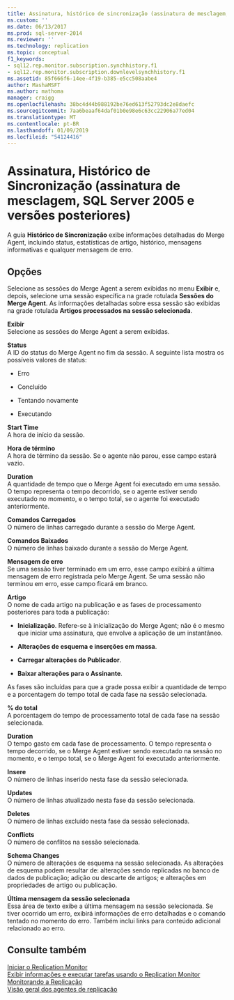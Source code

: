 ```yaml
---
title: Assinatura, histórico de sincronização (assinatura de mesclagem, SQL Server 2005 e versões posterior) | Microsoft Docs
ms.custom: ''
ms.date: 06/13/2017
ms.prod: sql-server-2014
ms.reviewer: ''
ms.technology: replication
ms.topic: conceptual
f1_keywords:
- sql12.rep.monitor.subscription.synchhistory.f1
- sql12.rep.monitor.subscription.downlevelsynchhistory.f1
ms.assetid: 85f666f6-14ee-4f19-b385-e5cc508aabe4
author: MashaMSFT
ms.author: mathoma
manager: craigg
ms.openlocfilehash: 38bc4d44b988192be76ed613f52793dc2e8daefc
ms.sourcegitcommit: 7aa6beaaf64daf01b0e98e6c63cc22906a77ed04
ms.translationtype: MT
ms.contentlocale: pt-BR
ms.lasthandoff: 01/09/2019
ms.locfileid: "54124416"
---
```

# <a name="subscription-synchronization-history-merge-subscription-sql-server-2005-and-later"></a>Assinatura, Histórico de Sincronização (assinatura de mesclagem, SQL Server 2005 e versões posteriores)
  A guia **Histórico de Sincronização** exibe informações detalhadas do Merge Agent, incluindo status, estatísticas de artigo, histórico, mensagens informativas e qualquer mensagem de erro.  
  
## <a name="options"></a>Opções  
 Selecione as sessões do Merge Agent a serem exibidas no menu **Exibir** e, depois, selecione uma sessão específica na grade rotulada **Sessões do Merge Agent**. As informações detalhadas sobre essa sessão são exibidas na grade rotulada **Artigos processados na sessão selecionada**.  
  
 **Exibir**  
 Selecione as sessões do Merge Agent a serem exibidas.  
  
 **Status**  
 A ID do status do Merge Agent no fim da sessão. A seguinte lista mostra os possíveis valores de status:  
  
-   Erro  
  
-   Concluído  
  
-   Tentando novamente  
  
-   Executando  
  
 **Start Time**  
 A hora de início da sessão.  
  
 **Hora de término**  
 A hora de término da sessão. Se o agente não parou, esse campo estará vazio.  
  
 **Duration**  
 A quantidade de tempo que o Merge Agent foi executado em uma sessão. O tempo representa o tempo decorrido, se o agente estiver sendo executado no momento, e o tempo total, se o agente foi executado anteriormente.  
  
 **Comandos Carregados**  
 O número de linhas carregado durante a sessão do Merge Agent.  
  
 **Comandos Baixados**  
 O número de linhas baixado durante a sessão do Merge Agent.  
  
 **Mensagem de erro**  
 Se uma sessão tiver terminado em um erro, esse campo exibirá a última mensagem de erro registrada pelo Merge Agent. Se uma sessão não terminou em erro, esse campo ficará em branco.  
  
 **Artigo**  
 O nome de cada artigo na publicação e as fases de processamento posteriores para toda a publicação:  
  
-   **Inicialização**. Refere-se à inicialização do Merge Agent; não é o mesmo que iniciar uma assinatura, que envolve a aplicação de um instantâneo.  
  
-   **Alterações de esquema e inserções em massa**.  
  
-   **Carregar alterações do Publicador**.  
  
-   **Baixar alterações para o Assinante**.  
  
 As fases são incluídas para que a grade possa exibir a quantidade de tempo e a porcentagem do tempo total de cada fase na sessão selecionada.  
  
 **% do total**  
 A porcentagem do tempo de processamento total de cada fase na sessão selecionada.  
  
 **Duration**  
 O tempo gasto em cada fase de processamento. O tempo representa o tempo decorrido, se o Merge Agent estiver sendo executado na sessão no momento, e o tempo total, se o Merge Agent foi executado anteriormente.  
  
 **Insere**  
 O número de linhas inserido nesta fase da sessão selecionada.  
  
 **Updates**  
 O número de linhas atualizado nesta fase da sessão selecionada.  
  
 **Deletes**  
 O número de linhas excluído nesta fase da sessão selecionada.  
  
 **Conflicts**  
 O número de conflitos na sessão selecionada.  
  
 **Schema Changes**  
 O número de alterações de esquema na sessão selecionada. As alterações de esquema podem resultar de: alterações sendo replicadas no banco de dados de publicação; adição ou descarte de artigos; e alterações em propriedades de artigo ou publicação.  
  
 **Última mensagem da sessão selecionada**  
 Essa área de texto exibe a última mensagem na sessão selecionada. Se tiver ocorrido um erro, exibirá informações de erro detalhadas e o comando tentado no momento do erro. Também inclui links para conteúdo adicional relacionado ao erro.  
  
## <a name="see-also"></a>Consulte também  
 [Iniciar o Replication Monitor](monitor/start-the-replication-monitor.md)   
 [Exibir informações e executar tarefas usando o Replication Monitor](monitor/view-information-and-perform-tasks-replication-monitor.md)   
 [Monitorando a Replicação](monitoring-replication.md)   
 [Visão geral dos agentes de replicação](agents/replication-agents-overview.md)  
  
  
